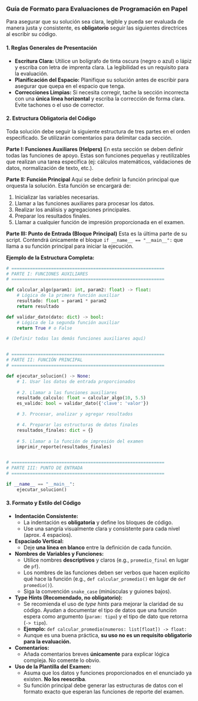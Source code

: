### **Guía de Formato para Evaluaciones de Programación en Papel**

Para asegurar que su solución sea clara, legible y pueda ser evaluada de manera justa y consistente, es **obligatorio** seguir las siguientes directrices al escribir su código.

#### **1. Reglas Generales de Presentación**

  * **Escritura Clara:** Utilice un bolígrafo de tinta oscura (negro o azul) o lápiz y escriba con letra de imprenta clara. La legibilidad es un requisito para la evaluación.
  * **Planificación del Espacio:** Planifique su solución antes de escribir para asegurar que quepa en el espacio que tenga.
  * **Correcciones Limpias:** Si necesita corregir, tache la sección incorrecta con una **única línea horizontal** y escriba la corrección de forma clara. Evite tachones o el uso de corrector.

#### **2. Estructura Obligatoria del Código**

Toda solución debe seguir la siguiente estructura de tres partes en el orden especificado. Se utilizarán comentarios para delimitar cada sección.

**Parte I: Funciones Auxiliares (Helpers)**
En esta sección se deben definir todas las funciones de apoyo. Estas son funciones pequeñas y reutilizables que realizan una tarea específica (ej: cálculos matemáticos, validaciones de datos, normalización de texto, etc.).

**Parte II: Función Principal**
Aquí se debe definir la función principal que orquesta la solución. Esta función se encargará de:

1.  Inicializar las variables necesarias.
2.  Llamar a las funciones auxiliares para procesar los datos.
3.  Realizar los análisis y agregaciones principales.
4.  Preparar los resultados finales.
5.  Llamar a cualquier función de impresión proporcionada en el examen.

**Parte III: Punto de Entrada (Bloque Principal)**
Esta es la última parte de su script. Contendrá únicamente el bloque `if __name__ == "__main__":` que llama a su función principal para iniciar la ejecución.

**Ejemplo de la Estructura Completa:**

```python
# ==========================================================
# PARTE I: FUNCIONES AUXILIARES
# ==========================================================

def calcular_algo(param1: int, param2: float) -> float:
    # Lógica de la primera función auxiliar
    resultado: float = param1 * param2
    return resultado

def validar_dato(dato: dict) -> bool:
    # Lógica de la segunda función auxiliar
    return True # o False

# (Definir todas las demás funciones auxiliares aquí)


# ==========================================================
# PARTE II: FUNCIÓN PRINCIPAL
# ==========================================================

def ejecutar_solucion() -> None:
    # 1. Usar los datos de entrada proporcionados
    
    # 2. Llamar a las funciones auxiliares
    resultado_calculo: float = calcular_algo(10, 5.5)
    es_valido: bool = validar_dato({'clave': 'valor'})

    # 3. Procesar, analizar y agregar resultados

    # 4. Preparar las estructuras de datos finales
    resultados_finales: dict = {}
    
    # 5. Llamar a la función de impresión del examen
    imprimir_reporte(resultados_finales)


# ==========================================================
# PARTE III: PUNTO DE ENTRADA
# ==========================================================

if __name__ == "__main__":
    ejecutar_solucion()
```

#### **3. Formato y Estilo del Código**

  * **Indentación Consistente:**
      * La indentación es **obligatoria** y define los bloques de código.
      * Use una sangría visualmente clara y consistente para cada nivel (aprox. 4 espacios).
  * **Espaciado Vertical:**
      * Deje **una línea en blanco** entre la definición de cada función.
  * **Nombres de Variables y Funciones:**
      * Utilice nombres **descriptivos** y claros (e.g., `promedio_final` en lugar de `pf`).
      * Los nombres de las funciones deben ser verbos que hacen explícito qué hace la función (e.g., `def calcular_promedio()` en lugar de `def promedio()`).
      * Siga la convención `snake_case` (minúsculas y guiones bajos).
  * **Type Hints (Recomendado, no obligatorio):**
      * Se recomienda el uso de *type hints* para mejorar la claridad de su código. Ayudan a documentar el tipo de datos que una función espera como argumento (`param: tipo`) y el tipo de dato que retorna (`-> tipo`).
      * **Ejemplo:** `def calcular_promedio(numeros: list[float]) -> float:`
      * Aunque es una buena práctica, **su uso no es un requisito obligatorio para la evaluación.**
  * **Comentarios:**
      * Añada comentarios breves **únicamente** para explicar lógica compleja. No comente lo obvio.
  * **Uso de la Plantilla del Examen:**
      * Asuma que los datos y funciones proporcionados en el enunciado ya existen. **No los reescriba**.
      * Su función principal debe generar las estructuras de datos con el formato exacto que esperan las funciones de reporte del examen.